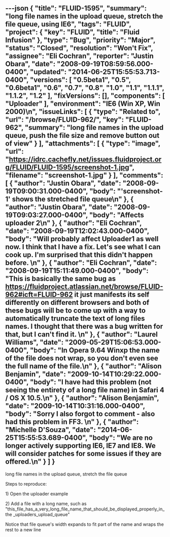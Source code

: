 ---json
{
  "title": "FLUID-1595",
  "summary": "long file names in the upload queue, stretch the file queue, using IE6",
  "tags": "FLUID",
  "project": {
    "key": "FLUID",
    "title": "Fluid Infusion"
  },
  "type": "Bug",
  "priority": "Major",
  "status": "Closed",
  "resolution": "Won't Fix",
  "assignee": "Eli Cochran",
  "reporter": "Justin Obara",
  "date": "2008-09-19T08:59:56.000-0400",
  "updated": "2014-06-25T15:55:53.713-0400",
  "versions": [
    "0.5beta1",
    "0.5",
    "0.6beta1",
    "0.6",
    "0.7",
    "0.8",
    "1.0",
    "1.1",
    "1.1.1",
    "1.1.2",
    "1.2"
  ],
  "fixVersions": [],
  "components": [
    "Uploader"
  ],
  "environment": "IE6 (Win XP, Win 2000)\n",
  "issueLinks": [
    {
      "type": "Related to",
      "url": "/browse/FLUID-962/",
      "key": "FLUID-962",
      "summary": "long file names in the upload queue, push the file size and remove button out of view"
    }
  ],
  "attachments": [
    {
      "type": "image",
      "url": "https://idrc.cachefly.net/issues.fluidproject.org/FLUID/FLUID-1595/screenshot-1.jpg",
      "filename": "screenshot-1.jpg"
    }
  ],
  "comments": [
    {
      "author": "Justin Obara",
      "date": "2008-09-19T09:00:31.000-0400",
      "body": "'screenshot-1' shows the stretched file queue\n"
    },
    {
      "author": "Justin Obara",
      "date": "2008-09-19T09:03:27.000-0400",
      "body": "Affects uploader 2\n"
    },
    {
      "author": "Eli Cochran",
      "date": "2008-09-19T12:02:43.000-0400",
      "body": "Will probably affect Uploader1 as well now. I think that I have a fix. Let's see what I can cook up. I'm surprised that this didn't happen before.&#x20;\n"
    },
    {
      "author": "Eli Cochran",
      "date": "2008-09-19T15:11:49.000-0400",
      "body": "This is basically the same bug as <https://fluidproject.atlassian.net/browse/FLUID-962#icft=FLUID-962> it just manifests its self differently on different browsers and both of these bugs will be to come up with a way to automatically truncate the text of long files names. I thought that there was a bug written for that, but I can't find it.&#x20;\n"
    },
    {
      "author": "Laurel Williams",
      "date": "2009-05-29T15:06:53.000-0400",
      "body": "In Opera 9.64 Winxp the name of the file does not wrap, so you don't even see the full name of the file.\n"
    },
    {
      "author": "Alison Benjamin",
      "date": "2009-10-14T10:29:22.000-0400",
      "body": "I have had this problem (not seeing the entirety of a long file name) in Safari 4 / OS X 10.5.\n"
    },
    {
      "author": "Alison Benjamin",
      "date": "2009-10-14T10:31:16.000-0400",
      "body": "Sorry I also forgot to comment - also had this problem in FF3.&#x20;\n"
    },
    {
      "author": "Michelle D'Souza",
      "date": "2014-06-25T15:55:53.689-0400",
      "body": "We are no longer actively supporting IE6, IE7 and IE8. We will consider patches for some issues if they are offered.\n"
    }
  ]
}
---
long file names in the upload queue, stretch the file queue

Steps to reproduce:

1\) Open the uploader example&#x20;

2\) Add a file with a long name, such as "this\_file\_has\_a\_very\_long\_file\_name\_that\_should\_be\_displayed\_properly\_in\_the \_uploaders\_upload\_queue"

Notice that file queue's width expands to fit part of the name and wraps the rest to a new line

        